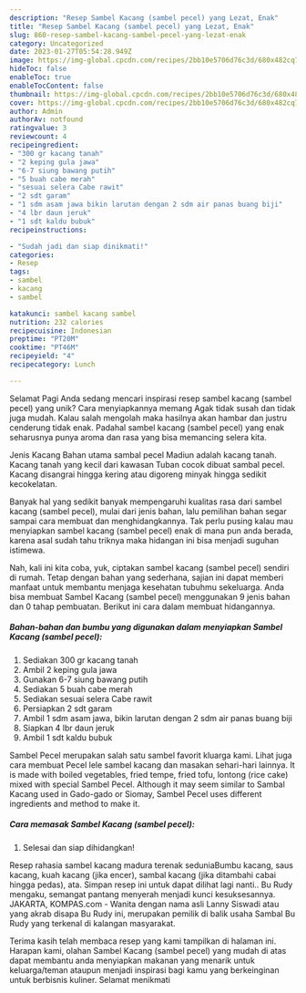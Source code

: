 ```yaml
---
description: "Resep Sambel Kacang (sambel pecel) yang Lezat, Enak"
title: "Resep Sambel Kacang (sambel pecel) yang Lezat, Enak"
slug: 860-resep-sambel-kacang-sambel-pecel-yang-lezat-enak
category: Uncategorized
date: 2023-01-27T05:54:28.949Z
image: https://img-global.cpcdn.com/recipes/2bb10e5706d76c3d/680x482cq70/sambel-kacang-sambel-pecel-foto-resep-utama.jpg
hideToc: false
enableToc: true
enableTocContent: false
thumbnail: https://img-global.cpcdn.com/recipes/2bb10e5706d76c3d/680x482cq70/sambel-kacang-sambel-pecel-foto-resep-utama.jpg
cover: https://img-global.cpcdn.com/recipes/2bb10e5706d76c3d/680x482cq70/sambel-kacang-sambel-pecel-foto-resep-utama.jpg
author: Admin
authorAv: notfound
ratingvalue: 3
reviewcount: 4
recipeingredient:
- "300 gr kacang tanah"
- "2 keping gula jawa"
- "6-7 siung bawang putih"
- "5 buah cabe merah"
- "sesuai selera Cabe rawit"
- "2 sdt garam"
- "1 sdm asam jawa bikin larutan dengan 2 sdm air panas buang biji"
- "4 lbr daun jeruk"
- "1 sdt kaldu bubuk"
recipeinstructions:

- "Sudah jadi dan siap dinikmati!"
categories:
- Resep
tags:
- sambel
- kacang
- sambel

katakunci: sambel kacang sambel 
nutrition: 232 calories
recipecuisine: Indonesian
preptime: "PT20M"
cooktime: "PT46M"
recipeyield: "4"
recipecategory: Lunch

---
```



Selamat Pagi Anda sedang mencari inspirasi resep sambel kacang (sambel pecel) yang unik? Cara menyiapkannya memang Agak tidak susah dan tidak juga mudah. Kalau salah mengolah maka hasilnya akan hambar dan justru cenderung tidak enak. Padahal sambel kacang (sambel pecel) yang enak seharusnya punya aroma dan rasa yang bisa memancing selera kita.


Jenis Kacang Bahan utama sambal pecel Madiun adalah kacang tanah. Kacang tanah yang kecil dari kawasan Tuban cocok dibuat sambal pecel. Kacang disangrai hingga kering atau digoreng minyak hingga sedikit kecokelatan.

Banyak hal yang sedikit banyak mempengaruhi kualitas rasa dari sambel kacang (sambel pecel), mulai dari jenis bahan, lalu pemilihan bahan segar sampai cara membuat dan menghidangkannya. Tak perlu pusing kalau mau menyiapkan sambel kacang (sambel pecel) enak di mana pun anda berada, karena asal sudah tahu triknya maka hidangan ini bisa menjadi suguhan istimewa.


Nah, kali ini kita coba, yuk, ciptakan sambel kacang (sambel pecel) sendiri di rumah. Tetap dengan bahan yang sederhana, sajian ini dapat memberi manfaat untuk membantu menjaga kesehatan tubuhmu sekeluarga. Anda bisa membuat Sambel Kacang (sambel pecel) menggunakan 9 jenis bahan dan 0 tahap pembuatan. Berikut ini cara dalam membuat hidangannya.

<!--inarticleads1-->

##### Bahan-bahan dan bumbu yang digunakan dalam menyiapkan Sambel Kacang (sambel pecel):

1. Sediakan 300 gr kacang tanah
1. Ambil 2 keping gula jawa
1. Gunakan 6-7 siung bawang putih
1. Sediakan 5 buah cabe merah
1. Sediakan sesuai selera Cabe rawit
1. Persiapkan 2 sdt garam
1. Ambil 1 sdm asam jawa, bikin larutan dengan 2 sdm air panas buang biji
1. Siapkan 4 lbr daun jeruk
1. Ambil 1 sdt kaldu bubuk


Sambel Pecel merupakan salah satu sambel favorit kluarga kami. Lihat juga cara membuat Pecel lele sambel kacang dan masakan sehari-hari lainnya. It is made with boiled vegetables, fried tempe, fried tofu, lontong (rice cake) mixed with special Sambel Pecel. Although it may seem similar to Sambal Kacang used in Gado-gado or Siomay, Sambel Pecel uses different ingredients and method to make it. 

<!--inarticleads2-->

##### Cara memasak Sambel Kacang (sambel pecel):


1. Selesai dan siap dihidangkan!

Resep rahasia sambel kacang madura terenak seduniaBumbu kacang, saus kacang, kuah kacang (jika encer), sambal kacang (jika ditambahi cabai hingga pedas), ata. Simpan resep ini untuk dapat dilihat lagi nanti.. Bu Rudy mengaku, semangat pantang menyerah menjadi kunci kesuksesannya. JAKARTA, KOMPAS.com - Wanita dengan nama asli Lanny Siswadi atau yang akrab disapa Bu Rudy ini, merupakan pemilik di balik usaha Sambal Bu Rudy yang terkenal di kalangan masyarakat. 

Terima kasih telah membaca resep yang kami tampilkan di halaman ini. Harapan kami, olahan Sambel Kacang (sambel pecel) yang mudah di atas dapat membantu anda menyiapkan makanan yang menarik untuk keluarga/teman ataupun menjadi inspirasi bagi kamu yang berkeinginan untuk berbisnis kuliner. Selamat menikmati
